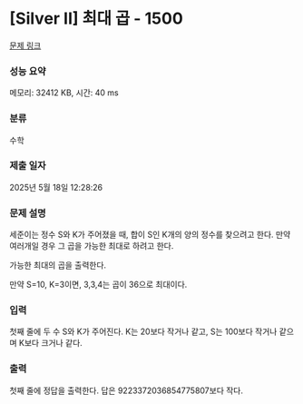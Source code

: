 # [Silver II] 최대 곱 - 1500 

[문제 링크](https://www.acmicpc.net/problem/1500) 

### 성능 요약

메모리: 32412 KB, 시간: 40 ms

### 분류

수학

### 제출 일자

2025년 5월 18일 12:28:26

### 문제 설명

<p>세준이는 정수 S와 K가 주어졌을 때, 합이 S인 K개의 양의 정수를 찾으려고 한다. 만약 여러개일 경우 그 곱을 가능한 최대로 하려고 한다.</p>

<p>가능한 최대의 곱을 출력한다.</p>

<p>만약 S=10, K=3이면, 3,3,4는 곱이 36으로 최대이다.</p>

### 입력 

 <p>첫째 줄에 두 수 S와 K가 주어진다. K는 20보다 작거나 같고, S는 100보다 작거나 같으며 K보다 크거나 같다.</p>

### 출력 

 <p>첫째 줄에 정답을 출력한다. 답은 9223372036854775807보다 작다.</p>

